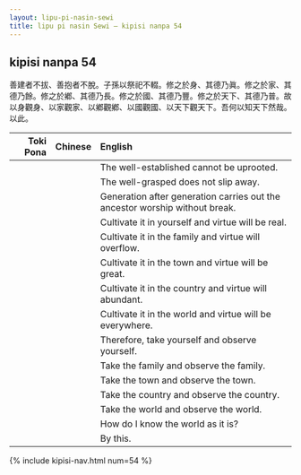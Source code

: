```yaml
---
layout: lipu-pi-nasin-sewi
title: lipu pi nasin Sewi — kipisi nanpa 54
---
```


## kipisi nanpa 54

善建者不拔、善抱者不脫。子孫以祭祀不輟。修之於身、其德乃眞。修之於家、其德乃餘。修之於鄕、其德乃長。修之於國、其德乃豐。修之於天下、其德乃普。故 以身觀身、以家觀家、以鄕觀鄕、以國觀國、以天下觀天下。吾何以知天下然哉。以此。

| Toki Pona | Chinese | English
|-:|:-:|:-
|  |  | The well-established cannot be uprooted.
|  |  | The well-grasped does not slip away.
|  |  | Generation after generation carries out the ancestor worship without break.
|  |  | Cultivate it in yourself and virtue will be real.
|  |  | Cultivate it in the family and virtue will overflow.
|  |  | Cultivate it in the town and virtue will be great.
|  |  | Cultivate it in the country and virtue will abundant.
|  |  | Cultivate it in the world and virtue will be everywhere.
|  |  | Therefore, take yourself and observe yourself.
|  |  | Take the family and observe the family.
|  |  | Take the town and observe the town.
|  |  | Take the country and observe the country.
|  |  | Take the world and observe the world.
|  |  | How do I know the world as it is?
|  |  | By this.

{% include kipisi-nav.html num=54 %}
